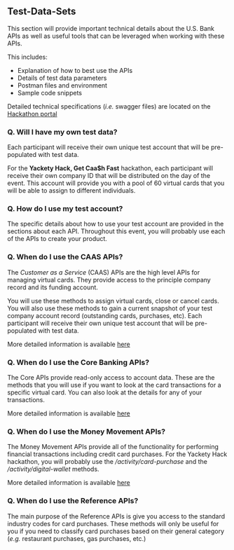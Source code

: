 ## Test-Data-Sets

This section will provide important technical details about the U.S. Bank APIs as well as useful tools that can be leveraged when working with these APIs.

This includes:
 - Explanation of how to best use the APIs
 - Details of test data parameters
 - Postman files and environment
 - Sample code snippets

Detailed technical specifications (*i.e.* swagger files) are located on the [Hackathon portal](https://hacktotrack-innovation.usbank.com/)

### Q. Will I have my own test data?
Each participant will receive their own unique test account that will be pre-populated with test data.

For the **Yackety Hack, Get Caa$h Fast** hackathon, each participant will receive their own company ID that will be distributed on the day of the event. This account will provide you with a pool of 60 virtual cards that you will be able to assign to different individuals.

### Q. How do I use my test account?
The specific details about how to use your test account are provided in the sections about each API. Throughout this event, you will probably use each of the APIs to create your product.

### Q. When do I use the CAAS APIs?
The *Customer as a Service* (CAAS) APIs are the high level APIs for managing virtual cards. They provide access to the principle company record and its funding account.

You will use these methods to assign virtual cards, close or cancel cards. You will also use these methods to gain a current snapshot of your test company account record (outstanding cards, purchases, etc).
Each participant will receive their own unique test account that will be pre-populated with test data.

More detailed information is available [here](https://github.com/usbank/Test-Data-Sets/CAAS.md)

### Q. When do I use the Core Banking APIs?
The Core APIs provide read-only access to account data. These are the methods that you will use if you want to look at the card transactions for a specific virtual card. You can also look at the details for any of your transactions.

More detailed information is available [here](https://github.com/usbank/Test-Data-Sets/Core-Banking.md)

### Q. When do I use the Money Movement APIs?
The Money Movement APIs provide all of the functionality for performing financial transactions including credit card purchases. For the Yackety Hack hackathon, you will probably use the */activity/card-purchase* and the */activity/digital-wallet* methods.

More detailed information is available [here](https://github.com/usbank/Test-Data-Sets/Money-Movement.md)

### Q. When do I use the Reference APIs?
The main purpose of the Reference APIs is give you access to the standard industry codes for card purchases. These methods will only be useful for you if you need to classify card purchases based on their general category (*e.g.* restaurant purchases, gas purchases, etc.)
